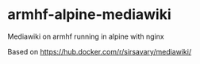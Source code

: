 # armhf-alpine-mediawiki
Mediawiki on armhf running in alpine with nginx

Based on https://hub.docker.com/r/sirsavary/mediawiki/
